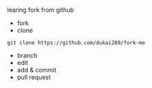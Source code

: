 learing fork from github
+ fork
+ clone
```
git clone https://github.com/dukai289/fork-me
```
+ branch
+ edit
+ add & commit 
+ pull request